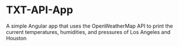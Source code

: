# TXT-API-App
A simple Angular app that uses the OpenWeatherMap API to print the current temperatures, humidities, and pressures of  Los Angeles and Houston
